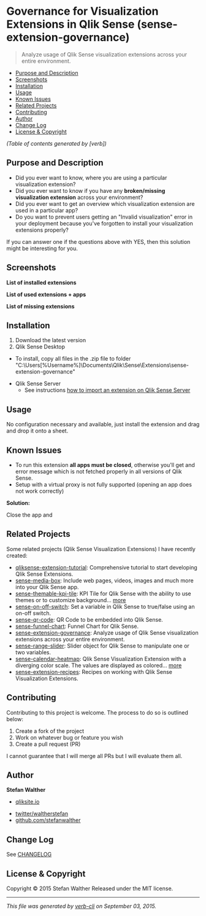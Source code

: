 # Governance for Visualization Extensions in Qlik Sense (sense-extension-governance)

> Analyze usage of Qlik Sense visualization extensions across your entire environment.

<!-- toc -->

* [Purpose and Description](#purpose-and-description)
* [Screenshots](#screenshots)
* [Installation](#installation)
* [Usage](#usage)
* [Known Issues](#known-issues)
* [Related Projects](#related-projects)
* [Contributing](#contributing)
* [Author](#author)
* [Change Log](#change-log)
* [License & Copyright](#license---copyright)

_(Table of contents generated by [verb])_

<!-- tocstop -->

## Purpose and Description

* Did you ever want to know, where you are using a particular visualization extension?
* Did you ever want to know if you have any **broken/missing visualization extension** across your environment?
* Did you ever want to get an overview which visualization extension are used in a particular app?
* Do you want to prevent users getting an "Invalid visualization" error in your deployment because you've forgotten to install your visualization extensions properly?

If you can answer one if the questions above with YES, then this solution might be interesting for you.

## Screenshots

**List of installed extensions**

**List of used extensions + apps**

**List of missing extensions**

## Installation

1. Download the latest version
2. Qlik Sense Desktop
  - To install, copy all files in the .zip file to folder "C:\Users[%Username%]\Documents\Qlik\Sense\Extensions\sense-extension-governance"
* Qlik Sense Server
  - See instructions [how to import an extension on Qlik Sense Server](http://help.qlik.com/sense/en-us/developer/#../Subsystems/Workbench/Content/BuildingExtensions/HowTos/deploy-extensions.htm)

## Usage

No configuration necessary and available, just install the extension and drag and drop it onto a sheet.

## Known Issues

* To run this extension **all apps must be closed**, otherwise you'll get and error message which is not fetched properly in all versions of Qlik Sense.
* Setup with a virtual proxy is not fully supported (opening an app does not work correctly)

**Solution:**

Close the app and

## Related Projects

Some related projects (Qlik Sense Visualization Extensions) I have recently created:

* [qliksense-extension-tutorial](https://github.com/stefanwalther/qliksense-extension-tutorial): Comprehensive tutorial to start developing Qlik Sense Extensions.
* [sense-media-box](https://github.com/stefanwalther/sense-media-box): Include web pages, videos, images and much more into your Qlik Sense app.
* [sense-themable-kpi-tile](https://github.com/stefanwalther/sense-themable-kpi-tile): KPI Tile for Qlik Sense with the ability to use themes or to customize background… [more](https://github.com/stefanwalther/sense-themable-kpi-tile)
* [sense-on-off-switch](https://github.com/stefanwalther/sense-on-off-switch): Set a variable in Qlik Sense to true/false using an on-off switch.
* [sense-qr-code](https://github.com/stefanwalther/qsQRCode): QR Code to be embedded into Qlik Sense.
* [sense-funnel-chart](https://github.com/stefanwalther/sense-funnel-chart): Funnel Chart for Qlik Sense.
* [sense-extension-governance](https://github.com/stefanwalther/sense-extension-governance): Analyze usage of Qlik Sense visualization extensions across your entire environment.
* [sense-range-slider](https://github.com/QlikDev/qsRangeSlider): Slider object for Qlik Sense to manipulate one or two variables.
* [sense-calendar-heatmap](https://github.com/stefanwalther/qsCalendarHeatmap): Qlik Sense Visualization Extension with a diverging color scale. The values are displayed as colored… [more](https://github.com/stefanwalther/qsCalendarHeatmap)
* [sense-extension-recipes](https://github.com/stefanwalther/sense-extension-recipes): Recipes on working with Qlik Sense Visualization Extensions.

## Contributing

Contributing to this project is welcome. The process to do so is outlined below:

1. Create a fork of the project
2. Work on whatever bug or feature you wish
3. Create a pull request (PR)

I cannot guarantee that I will merge all PRs but I will evaluate them all.

## Author

**Stefan Walther**

+ [qliksite.io](http://qliksite.io)
* [twitter/waltherstefan](http://twitter.com/waltherstefan)
* [github.com/stefanwalther](http://github.com/stefanwalther)

## Change Log

See [CHANGELOG](CHANGELOG.yml)

## License & Copyright

Copyright © 2015 Stefan Walther
Released under the MIT license.

***

_This file was generated by [verb-cli](https://github.com/assemble/verb-cli) on September 03, 2015._